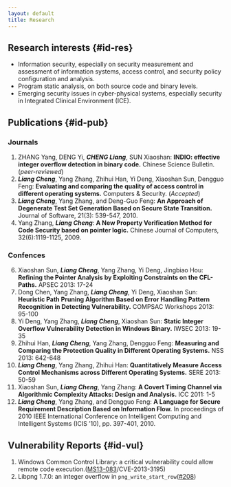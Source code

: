 ```yaml
---
layout: default
title: Research
---
```


## Research interests {#id-res}
* Information security, especially on security measurement and assessment of information systems, access control, and security policy configuration and analysis.
* Program static analysis, on both source code and binary levels. 
* Emerging security issues in cyber-physical systems, especially security in Integrated Clinical Environment (ICE).

## Publications  {#id-pub}

### Journals
1. ZHANG Yang, DENG Yi, ***CHENG Liang***, SUN Xiaoshan: **INDIO: effective integer overflow detection in binary code.** Chinese Science Bulletin. (*peer-reviewed*)
2. ***Liang Cheng***, Yang Zhang, Zhihui Han, Yi Deng, Xiaoshan Sun, Dengguo Feng: **Evaluating and comparing the quality of access control in different operating systems.** Computers & Security. (*Accepted*)
4. ***Liang Cheng***, Yang Zhang, and Deng-Guo Feng: **An Approach of Degenerate Test Set Generation Based on Secure State Transition.** Journal of Software, 21(3): 539-547, 2010.
5. Yang Zhang, ***Liang Cheng***: **A New Property Verification Method for Code Security based on pointer logic.** Chinese Journal of Computers, 32(6):1119-1125, 2009.

### Confences


6. Xiaoshan Sun, ***Liang Cheng***, Yang Zhang, Yi Deng, Jingbiao Hou: **Refining the Pointer Analysis by Exploiting Constraints on the CFL-Paths.** APSEC 2013: 17-24
7. Dong Chen, Yang Zhang, ***Liang Cheng***, Yi Deng, Xiaoshan Sun: **Heuristic Path Pruning Algorithm Based on Error Handling Pattern Recognition in Detecting Vulnerability.** COMPSAC Workshops 2013: 95-100
8. Yi Deng, Yang Zhang, ***Liang Cheng***, Xiaoshan Sun: **Static Integer Overflow Vulnerability Detection in Windows Binary.** IWSEC 2013: 19-35
9. Zhihui Han, ***Liang Cheng***, Yang Zhang, Dengguo Feng: **Measuring and Comparing the Protection Quality in Different Operating Systems.** NSS 2013: 642-648
10. ***Liang Cheng***, Yang Zhang, Zhihui Han: **Quantitatively Measure Access Control Mechanisms across Different Operating Systems.** SERE 2013: 50-59
11. Xiaoshan Sun, ***Liang Cheng***, Yang Zhang: **A Covert Timing Channel via Algorithmic Complexity Attacks: Design and Analysis.** ICC 2011: 1-5
7. ***Liang Cheng***, Yang Zhang, and Dengguo Feng: **A Language for Secure Requirement Description Based on Information Flow.** In proceedings of 2010 IEEE International Conference on Intelligent Computing and Intelligent Systems (ICIS ’10), pp. 397-401, 2010.

## Vulnerability Reports {#id-vul}
1. Windows Common Control Library: a critical vulnerability could allow remote code execution.([MS13-083]/CVE-2013-3195) 
2.  Libpng 1.7.0: an integer overflow in `png_write_start_row`([\#208])

[MS13-083]:https://technet.microsoft.com/en-us/library/security/ms13-083
[\#208]: http://sourceforge.net/p/libpng/bugs/208/